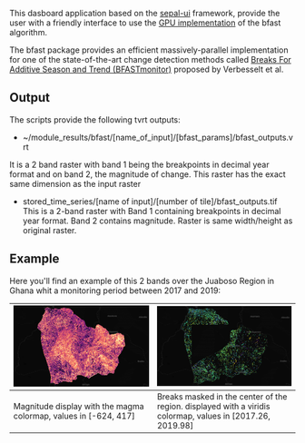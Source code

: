 This dasboard application based on the [sepal-ui](https://sepal-ui.readthedocs.io/en/latest/) framework, provide the user with a friendly interface to use the [GPU implementation](https://github.com/diku-dk/bfast) of the bfast algorithm.

The bfast package provides an efficient massively-parallel implementation for one of the state-of-the-art change detection methods called [Breaks For Additive Season and Trend (BFASTmonitor)](http://bfast.r-forge.r-project.org) proposed by Verbesselt et al.

## Output

The scripts provide the following tvrt outputs:
- ~/module_results/bfast/[name_of_input]/[bfast_params]/bfast_outputs.vrt

It is a 2 band raster with band 1 being the breakpoints in decimal year format and on band 2, the magnitude of change. This raster has the exact same dimension as the input raster

- stored_time_series/[name of input]/[number of tile]/bfast_outputs.tif
  This is a 2-band raster with Band 1 containing breakpoints in decimal year format. Band 2 contains magnitude. Raster is same width/height as original raster.

## Example

Here you'll find an example of this 2 bands over the Juaboso Region in Ghana whit a monitoring period between 2017 and 2019:

| ![breaks](https://raw.githubusercontent.com/12rambau/bfast_gpu/master/utils/magnitude.png) | ![breaks](https://raw.githubusercontent.com/12rambau/bfast_gpu/master/utils/breaks.png)                    |
|--------------------------------------------------------------------------------------------|------------------------------------------------------------------------------------------------------------|
| Magnitude display with the magma colormap, values in [-624, 417]                           | Breaks masked in the center of the region. displayed with a viridis colormap, values in [2017.26, 2019.98] |

